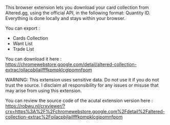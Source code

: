 This browser extension lets you download your card collection from Altered.gg, using the official API, in the following format: Quantity ID.
Everything is done locally and stays within your browser.

You can export :

- Cards Collection
- Want List
- Trade List

You can download it here : https://chromewebstore.google.com/detail/altered-collection-extrac/oilacpbjlailfffkpmpklcgipomnfpom

WARNING: This extension uses sensitive data. Do not use it if you do not trust the source.
I disclaim all responsibility for any issues or misuse that may arise from using this extension.

You can review the source code of the acutal extension version here : https://robwu.nl/crxviewer/?crx=https%3A%2F%2Fchromewebstore.google.com%2Fdetail%2Faltered-collection-extrac%2Foilacpbjlailfffkpmpklcgipomnfpom

